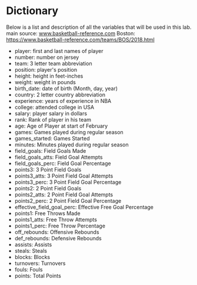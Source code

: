 # Dictionary

Below is a list and description of all the variables that will be used in this lab.
main source: www.basketball-reference.com
Boston: https://www.basketball-reference.com/teams/BOS/2018.html

- player: first and last names of player
- number: number on jersey
- team: 3 letter team abbreviation
- position: player's position
- height: height in feet-inches
- weight: weight in pounds
- birth_date: date of birth (Month, day, year)
- country: 2 letter country abbreviation
- experience: years of experience in NBA
- college: attended college in USA
- salary: player salary in dollars
- rank: Rank of player in his team
- age: Age of Player at start of February
- games: Games played during regular season
- games_started: Games Started
- minutes: Minutes played during regular season
- field_goals: Field Goals Made
- field_goals_atts: Field Goal Attempts
- field_goals_perc: Field Goal Percentage
- points3: 3 Point Field Goals
- points3_atts: 3 Point Field Goal Attempts
- points3_perc: 3 Point Field Goal Percentage
- points2: 2 Point Field Goals
- points2_atts: 2 Point Field Goal Attempts
- points2_perc: 2 Point Field Goal Percentage
- effective_field_goal_perc: Effective Free Goal Percentage
- points1: Free Throws Made
- points1_atts: Free Throw Attempts
- points1_perc: Free Throw Percentage
- off_rebounds: Offensive Rebounds
- def_rebounds: Defensive Rebounds
- assists: Assists
- steals: Steals
- blocks: Blocks
- turnovers: Turnovers
- fouls: Fouls
- points: Total Points


